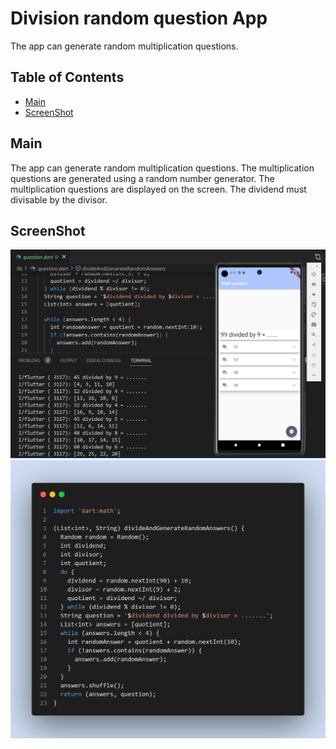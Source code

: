 # Division random question App

The app can generate random multiplication questions.

## Table of Contents

- [Main](#Main)
- [ScreenShot](#ScreenShot)

## Main


The app can generate random multiplication questions. The multiplication questions are generated using a random number generator. The multiplication questions are displayed on the screen. The dividend must divisable by the divisor.

## ScreenShot

![Screen Shot](Screenshot.png)
![code-snapshot](code-snapshot.png)
